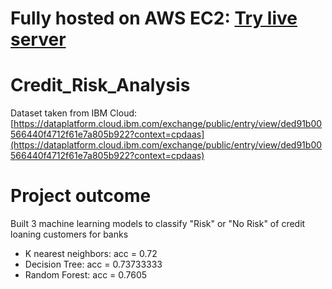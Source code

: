 # Fully hosted on AWS EC2: [Try live server](http://ec2-3-141-97-195.us-east-2.compute.amazonaws.com:8080/)

# Credit_Risk_Analysis

Dataset taken from IBM Cloud: [https://dataplatform.cloud.ibm.com/exchange/public/entry/view/ded91b00566440f4712f61e7a805b922?context=cpdaas](https://dataplatform.cloud.ibm.com/exchange/public/entry/view/ded91b00566440f4712f61e7a805b922?context=cpdaas)

# Project outcome
Built 3 machine learning models to classify "Risk" or "No Risk" of credit loaning customers for banks<br>
- K nearest neighbors: acc = 0.72<br>
- Decision Tree: acc = 0.73733333<br>
- Random Forest: acc = 0.7605<br>
